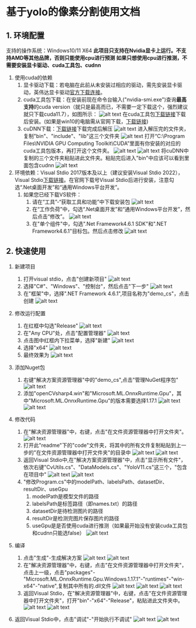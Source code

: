 # 基于yolo的像素分割使用文档
## 1. 环境配置
支持的操作系统：Windows10/11 X64
**此项目只支持在Nvidia显卡上运行。不支持AMD等其他品牌，否则只能使用cpu进行预测**
**如果只想使用cpu进行推测，不需要安装显卡驱动、cuda工具包、cudnn**
1. 使用cuda的依赖
   1. 显卡驱动下载：若电脑在此前从未安装过相应的驱动，需先安装显卡驱动，英伟达显卡驱动[官方下载连接](https://www.nvidia.com/en-us/software/nvidia-app/)。
   2. cuda工具包下载：在安装前现在命令台输入("nvidia-smi.exe")查询**最高支持**的cuda version（就只是最高而已，不需要一定下载这个，强烈建议就只下载cuda11.7），如图所示：
   ![alt text](image/14.jpg)
   在cuda工具包[下载链接](https://nbai-cloud-3-0.oss-ap-southeast-1.aliyuncs.com/yolo-sdk/dependencies/cuda_11.7.1_516.94_windows.exe)下载后安装。(如果是win10的电脑需从官网下载，[下载链接](https://developer.nvidia.com/cuda-11-7-1-download-archive?target_os=Windows&target_arch=x86_64&target_version=10&target_type=exe_local))
   3. cuDNN下载：[下载链接](https://nbai-cloud-3-0.oss-ap-southeast-1.aliyuncs.com/yolo-sdk/dependencies/cudnn-windows-x86_64-8.5.0.96_cuda11-archive.zip)下载完成后解压
   ![alt text](image/20.jpg)
   进入解压完的文件夹，复制"bin"、"include"、"lib"这三个文件夹
   ![alt text](image/21.jpg)
   打开“C:\Program Files\NVIDIA GPU Computing Toolkit\CUDA”里面有你安装的对应的cuda工具包版本，再打开这个文件夹。
   ![alt text](image/22.jpg)
   ![alt text](image/23.jpg)
   将cuDNN中复制的三个文件夹粘贴进此文件夹。粘贴完后进入"bin"中应该可以看到里面包含cudnn
   ![alt text](image/24.jpg)
2. 环境依赖：Visual Stdio 2017版本及以上（建议安装Visual Stdio 2022），Visual Stdio[下载链接](https://visualstudio.microsoft.com/zh-hans/downloads/)。在官网下载号Visual Stdio后进行安装，注意勾选“.Net桌面开发”和“通用Windows平台开发”。
   1. 如果您已经下载VS软件：
       1. 请在“工具”-“获取工具和功能”中下载安装包
        ![alt text](image/2_04.jpg)
       2. 在“工作负荷”中，勾选“.Net桌面开发”和“通用Windows平台开发”，然后点击“修改”。
        ![alt text](image/2_05.jpg)
       3. 在"单个组件"中，勾选".Net Framework4.6.1 SDK"和".NET Framework4.6.1"目标包。然后点击修改
        ![alt text](image/2_06.jpg)
## 2. 快速使用
1. 新建项目
   1. 打开visual stdio，点击"创建新项目"
   ![alt text](image/25.jpg)
   2. 选择"C#"、"Windows"、"控制台"，然后点击"下一步"
   ![alt text](image/26.jpg)
   3. 在"框架"中，选择".NET Framework 4.6.1",项目名称为"demo_cs"，点击创建
   ![alt text](image/27.jpg)
2. 修改运行配置
   1. 在红框中勾选"Release"
   ![alt text](image/28.jpg)
   2. 在"Any CPU"处，点击"配置管理器"
   ![alt text](image/29.jpg)
   3. 点击图中红框内下拉菜单，选择"新建"
   ![alt text](image/30.jpg)
   4. 选择"x64"
   ![alt text](image/31.jpg)
   5. 最终效果为
   ![alt text](image/32.jpg)
3. 添加Nuget包
   1. 右键"解决方案资源管理器"中的"demo_cs",点击"管理NuGet程序包"
   ![alt text](image/33.jpg)
   2. 添加"openCVsharp4.win"和"Microsoft.ML.OnnxRuntime.Gpu"，其中"Microsoft.ML.OnnxRuntime.Gpu"的版本需要选择1.17.1
   ![alt text](image/34.jpg)
   ![alt text](image/35.jpg)
4. 修改代码
   1. 在"解决资源管理器"中，右键，点击"在文件资源管理器中打开文件夹"。
   ![alt text](image/36.jpg)
   2. 打开此"readme"下的"code"文件夹，将其中的所有文件复制粘贴到上一步的"在文件资源管理器中打开文件夹"的目录中
   ![alt text](image/37.jpg)
   ![alt text](image/38.jpg)
   3. 返回Visual Stdio中,在"解决方案资源管理器"中，点击"显示所有文件"，依次右键"CvUtils.cs"、"DataModels.cs"、"YoloV11.cs"这三个，"包含在项目中"
   ![alt text](image/39.jpg)
   ![alt text](image/40.jpg)
   4. "修改Program.cs"中的modelPath、labelsPath、datasetDir、resultDir、useGpu
      1. modelPath是模型文件的路径
      2. labelsPath是标签路径（即names.txt）的路径
      3. datasetDir是待检测图片的路径
      4. resultDir是检测完图片保存图片的路径
      5. useGpu是是否使用cuda进行推测（如果最开始没有安装cuda工具包和cudnn只能选false）
    ![alt text](image/41.jpg)
5. 编译
   1. 点击"生成"-生成解决方案
   ![alt text](image/42.jpg)
   ![alt text](image/43.jpg)
   2. 在"解决资源管理器"中，右键，点击"在文件资源管理器中打开文件夹"，点击上一级，点击"packages"-"Microsoft.ML.OnnxRuntime.Gpu.Windows.1.17.1"-"runtimes"-"win-x64"-"native",复制其中所有的.dll文件
   ![alt text](image/44.jpg)
   ![alt text](image/45.jpg)
   ![alt text](image/46.jpg)
   3. 返回Visual Stdio，在"解决资源管理器"中，右键，点击"在文件资源管理器中打开文件夹"，打开"bin"-"x64"-"Release"，粘贴进此文件夹中。
   ![alt text](image/47.jpg)
   ![alt text](image/48.jpg)

6. 返回Visual Stdio中，点击"调试"-"开始执行不调试"
![alt text](image/49.jpg)
![alt text](image/50.jpg)